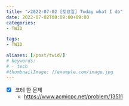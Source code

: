 ```yaml
---
title: "✔2022-07-02 [토요일] Today what I do"
date: 2022-07-02T08:09:00+09:00
categories:
- TWID

tags:
- TWID

aliases: [/post/twid/]
# keywords:
# - tech
#thumbnailImage: //example.com/image.jpg
---
```

<!--more-->

- [x] 코테 한 문제
    - https://www.acmicpc.net/problem/13511
